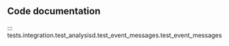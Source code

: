 
## Code documentation

::: tests.integration.test_analysisd.test_event_messages.test_event_messages